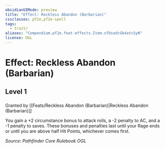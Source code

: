 ```yaml
---
obsidianUIMode: preview
title: "Effect: Reckless Abandon (Barbarian)"
cssclasses: pf2e,pf2e-spell
tags:
  - trait/
aliases: "Compendium.pf2e.feat-effects.Item.sfUsodcGb4atcSyN"
license: OGL
---
```

# Effect: Reckless Abandon (Barbarian)
## Level 1
### 






Granted by [[Feats/Reckless Abandon (Barbarian)|Reckless Abandon (Barbarian)]]

You gain a +2 circumstance bonus to attack rolls, a -2 penalty to AC, and a -1 penalty to saves. These bonuses and penalties last until your Rage ends or until you are above half Hit Points, whichever comes first.

*Source: Pathfinder Core Rulebook*
*OGL*